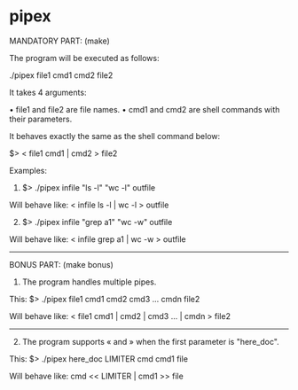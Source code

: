 # pipex

MANDATORY PART: (make)

The program will be executed as follows:

./pipex file1 cmd1 cmd2 file2

It takes 4 arguments:

• file1 and file2 are file names.
• cmd1 and cmd2 are shell commands with their parameters.

It behaves exactly the same as the shell command below:

$> < file1 cmd1 | cmd2 > file2

Examples:

1) $> ./pipex infile "ls -l" "wc -l" outfile

Will behave like: < infile ls -l | wc -l > outfile

2) $> ./pipex infile "grep a1" "wc -w" outfile

Will behave like: < infile grep a1 | wc -w > outfile
_________________________________________________________
BONUS PART: (make bonus)

1. The program handles multiple pipes.

This:
$> ./pipex file1 cmd1 cmd2 cmd3 ... cmdn file2

Will behave like:
< file1 cmd1 | cmd2 | cmd3 ... | cmdn > file2

*********************************************************
2. The program supports « and » when the first parameter is "here_doc".

This:
$> ./pipex here_doc LIMITER cmd cmd1 file

Will behave like:
cmd << LIMITER | cmd1 >> file
